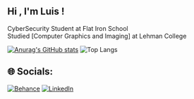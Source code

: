 
## Hi , I'm Luis !
 
 CyberSecurity Student at Flat Iron School <br/>
 Studied [Computer Graphics and Imaging] at Lehman College <br/>

[![Anurag's GitHub stats](https://github-readme-stats.vercel.app/api?username=luissrsan&show_icons=true)](https://github.com/luissrsan/github-readme-stats&show_icons=true)
![Top Langs](https://github-readme-stats.vercel.app/api/top-langs/?username=luissrsan&hide_progress=true)


## 🌐 Socials:
[![Behance](https://img.shields.io/badge/Behance-1769ff?logo=behance&logoColor=white)](https://behance.net/luissrsan) [![LinkedIn](https://img.shields.io/badge/LinkedIn-%230077B5.svg?logo=linkedin&logoColor=white)](https://linkedin.com/in/luissrsan) 






<!-- Proudly created with GPRM ( https://gprm.itsvg.in ) -->
